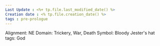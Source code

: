 ```yaml
---
Last Update : <%+ tp.file.last_modified_date() %>
Creation date : <% tp.file.creation_date() %>
tags : pre-prologue
---
```



Alignment: NE
Domain: Trickery, War, Death
Symbol: Bloody Jester's hat
tags: God